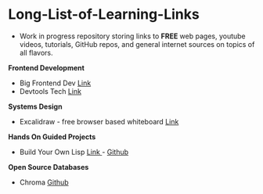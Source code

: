 # Long-List-of-Learning-Links

- Work in progress repository storing links to **FREE** web pages, youtube videos, tutorials, GitHub repos, and general internet sources on topics of all flavors.



**Frontend Development** 
- Big Frontend Dev [Link
](https://bigfrontend.dev/)
- Devtools Tech [Link
](https://devtools.tech/)

**Systems Design**
- Excalidraw - free browser based whiteboard [Link
](https://excalidraw.com/)

**Hands On Guided Projects**
- Build Your Own Lisp [Link
](https://buildyourownlisp.com/) - [Github](https://github.com/orangeduck/BuildYourOwnLisp) 

**Open Source Databases**
- Chroma [Github](https://github.com/chroma-core/chroma)
